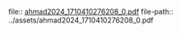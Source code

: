 file:: [ahmad2024_1710410276208_0.pdf](../assets/ahmad2024_1710410276208_0.pdf)
file-path:: ../assets/ahmad2024_1710410276208_0.pdf
